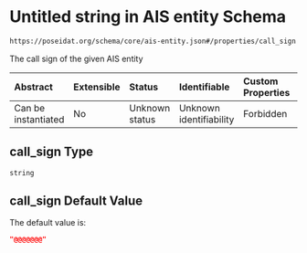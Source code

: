 # Untitled string in AIS entity Schema

```txt
https://poseidat.org/schema/core/ais-entity.json#/properties/call_sign
```

The call sign of the given AIS entity

| Abstract            | Extensible | Status         | Identifiable            | Custom Properties | Additional Properties | Access Restrictions | Defined In                                                              |
| :------------------ | :--------- | :------------- | :---------------------- | :---------------- | :-------------------- | :------------------ | :---------------------------------------------------------------------- |
| Can be instantiated | No         | Unknown status | Unknown identifiability | Forbidden         | Allowed               | none                | [ais-entity.json*](schemas/core/ais-entity.json "open original schema") |

## call_sign Type

`string`

## call_sign Default Value

The default value is:

```json
"@@@@@@@"
```
